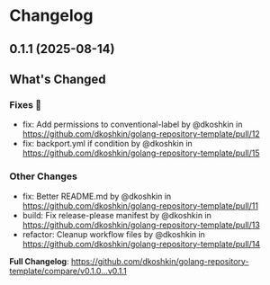 # Changelog

## 0.1.1 (2025-08-14)

<!-- Release notes generated using configuration in .github/release.yaml at main -->

## What's Changed
### Fixes 🔧
* fix: Add permissions to conventional-label by @dkoshkin in https://github.com/dkoshkin/golang-repository-template/pull/12
* fix: backport.yml if condition by @dkoshkin in https://github.com/dkoshkin/golang-repository-template/pull/15
### Other Changes
* fix: Better README.md by @dkoshkin in https://github.com/dkoshkin/golang-repository-template/pull/11
* build: Fix release-please manifest by @dkoshkin in https://github.com/dkoshkin/golang-repository-template/pull/13
* refactor: Cleanup workflow files by @dkoshkin in https://github.com/dkoshkin/golang-repository-template/pull/14


**Full Changelog**: https://github.com/dkoshkin/golang-repository-template/compare/v0.1.0...v0.1.1
